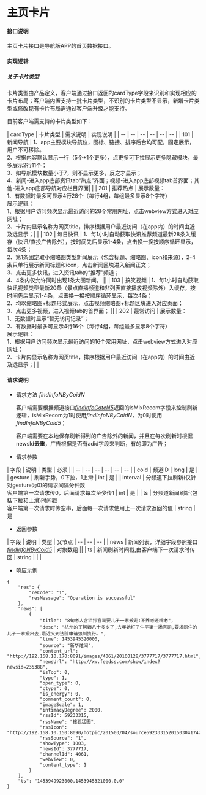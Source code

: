 # 主页卡片

#### **接口说明**  

主页卡片接口是导航版APP的首页数据接口。

#### **实现逻辑**
##### 关于卡片类型
卡片类型由产品定义，客户端通过接口返回的cardType字段来识别和实现相应的卡片布局；客户端内置支持一批卡片类型，不识别的卡片类型不显示，新增卡片类型或修改现有卡片布局需通过客户端升级才能支持。

目前客户端需支持的卡片类型如下：

| cardType | 卡片类型 | 需求说明 | 实现说明 |
| -- | -- | -- | -- | -- | -- |
| 101 | 新闻导航 | 1、app主要模块导航位，图标、链接、排序后台均可配，固定展示，用户不可移除。<br>2、根据内容默认显示一行（5个+1个更多），点更多可下拉展示更多隐藏模块，最多展示2行11个；<br>3、如导航模块数量小于7，则不显示更多，反之才显示；<br>4、新闻-进入app底部资讯tab“热点”界面；视频-进入app底部视频tab首界面；其他-进入app底部导航对应栏目界面| |
| 201 | 推荐热点 | 展示数量：<br>1、有数据时最多可显示4行28个（每行4组，每组最多显示8个字符）<br>展示逻辑：<br>1、根据用户访问频次显示最近访问的28个常用网址，点击webview方式进入对应网址；<br>2、卡片内显示名称为网页title，排序根据用户最近访问（在app内）的时间由近及远显示；| |
| 102 | 每日快讯 | 1、每1小时自动获取快讯推荐频道最新28条入缓存（快讯/直投广告除外），按时间先后显示1-4条，点击换一换按顺序循环显示，每次4条；<br>2、第1条固定取小缩略图类型新闻展示（包含标题、缩略图、icon和来源），2-4条只单行展示新闻标题和icon，点击新闻区块进入新闻正文；<br>3、点击更多快讯，进入资讯tab的“推荐”频道；<br>4、4条内仅允许同时出现1条大图新闻。 ||
| 103 | 搞笑视频 | 1、每1小时自动获取快讯视频类型最新20条（景点直播频道和非列表直接播放视频除外）入缓存，按时间先后显示1-4条，点击换一换按顺序循环显示，每次4条；<br>2、均以缩略图+标题形式展示，点击视频缩略图+标题区块进入对应页面；<br>3、点击更多视频，进入视频tab的首界面； ||
| 202 | 最常访问 | 展示数量：<br>1、无数据时显示“暂无访问记录”；<br>2、有数据时最多可显示4行16个（每行4组，每组最多显示8个字符）<br>展示逻辑：<br>1、根据用户访问频次显示最近访问的16个常用网址，点击webview方式进入对应网址；<br>2、卡片内显示名称为网页title，排序根据用户最近访问（在app内）的时间由近及远显示；| |


   
#### **请求说明**

* 请求方法 *findInfoNByCoidN*

    客户端需要根据频道接口[*findInfoCateN5*](findInfoCateN5.html)返回的isMixRecom字段来控制刷新逻辑，isMixRecom为1时使用*findInfoNByCoidN*，为0时使用*findInfoNByCoid5*；
    
    客户端需要在本地保存刷新得到的广告除外的新闻，并且在每次刷新时根据newsId**去重**，广告根据是否有adid字段来判断，有的即为广告；

* 请求参数

| 字段 | 说明 | 类型 | 必须 |
| -- | -- | -- | -- | -- | -- |
| coid | 频道ID | long | 是 |
| gesture | 刷新手势，0下拉，1上滑 | int | 是 |
| interval | 分频道下拉刷新(仅针对gesture为0)的请求间隔分钟数<br>客户端第一次请求传0，后面请求每次至少传1 | int  | 是 | 
| ts | 分频道新闻刷新(包括下拉和上滑)时间戳<br>客户端第一次请求时传空串，后面每一次请求使用上一次请求返回的值 | string | 是

* 返回参数

| 字段 | 说明 | 类型 | 父节点
| -- | -- | -- |
| news | 新闻列表，详细字段参照接口[*findInfoNByCoid5*](findInfoNByCoid5.html) | 对象数组 ||
| ts | 新闻刷新时间戳,由客户端下一次请求时传回 | string | | |

* 响应示例

```
{
    "res": {
        "reCode": "1", 
        "resMessage": "Operation is successful"
    }, 
    "news": [
        {
            "title": "8旬老人含泪打官司要儿子一家搬走:不养老还啃老", 
            "desc": "杭州的王阿姨八十多岁了,去年她打了生平第一场官司,要求同住的儿子一家搬出去,最近又到法院申请强制执行。", 
            "time": 1453945320000, 
            "source": "新华炫闻", 
            "content_url": "http://192.168.10.170:8091/images/4061/20160128/3777717/3777717.html", 
            "newsUrl": "http://xw.feedss.com/show/index?newsid=235388", 
            "isTop": 0, 
            "type": 1, 
            "open_type": 0, 
            "ctype": 0, 
            "is_energy": 0, 
            "comment_count": 0, 
            "imageScale": 1, 
            "intimacyDegree": 2000, 
            "rssId": 59233315, 
            "rssName": "搜狐猛图", 
            "rssIcon": "http://192.168.10.150:8090/hotpic/201503/04/source5923331520150304174215.jpg", 
            "rssSource": "1", 
            "showType": 1003, 
            "newsId": 3777717, 
            "channelId": 4061, 
            "webView": 0, 
            "content_type": 1
        }
    ], 
    "ts": "1453949923000,1453945321000,0,0"
}
```